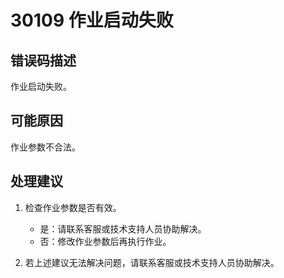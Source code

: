# 30109 作业启动失败<a name="dgc_01_189"></a>

## 错误码描述<a name="zh-cn_topic_0000001160918989_section972641216588"></a>

作业启动失败。

## 可能原因<a name="zh-cn_topic_0000001160918989_section022931810584"></a>

作业参数不合法。

## 处理建议<a name="zh-cn_topic_0000001160918989_section13971432175811"></a>

1.  检查作业参数是否有效。
    -   是：请联系客服或技术支持人员协助解决。
    -   否：修改作业参数后再执行作业。

2.  若上述建议无法解决问题，请联系客服或技术支持人员协助解决。

